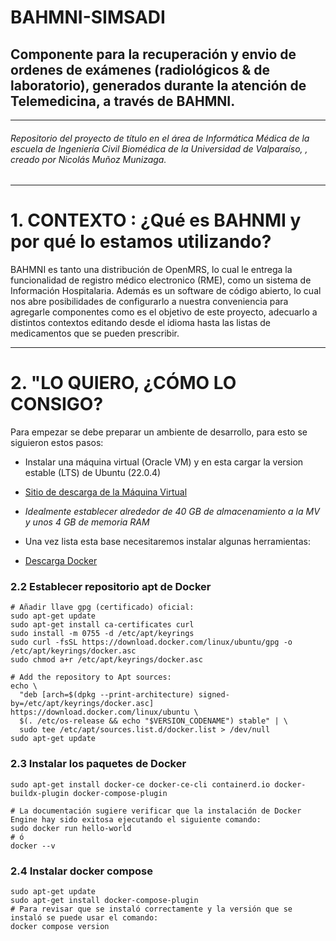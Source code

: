 # BAHMNI-SIMSADI

## Componente para la recuperación y envio de ordenes de exámenes (radiológicos & de laboratorio), generados durante la atención de Telemedicina, a través de BAHMNI.  
--------
###### Repositorio del proyecto de título en el área de Informática Médica de la escuela de Ingeniería Civil Biomédica de la Universidad de Valparaíso, , creado por Nicolás Muñoz Munizaga.

----

# 1. **CONTEXTO** : ¿Qué es BAHNMI y por qué lo estamos utilizando?  
  BAHMNI es tanto una distribución de OpenMRS, lo cual le entrega la funcionalidad de registro médico electronico (RME), como un sistema de Información Hospitalaria. Además es un software de código abierto, lo cual nos abre posibilidades de configurarlo a nuestra conveniencia para agregarle componentes como es el objetivo de este proyecto, adecuarlo a distintos contextos editando desde el idioma hasta las listas de medicamentos que se pueden prescribir. 




----
# 2. **"LO QUIERO, ¿CÓMO LO CONSIGO?**
  Para empezar se debe preparar un ambiente de desarrollo, para esto se siguieron estos pasos: 
  
*  Instalar una máquina virtual (Oracle VM) y en esta cargar la version estable (LTS) de Ubuntu (22.0.4)
*  [Sitio de descarga de la Máquina Virtual](https://www.virtualbox.org/wiki/Downloads "Descargar Máquina Virtual")
*  _Idealmente establecer alrededor de 40 GB de almacenamiento a la MV y unos 4 GB de memoria RAM_
  


*  Una vez lista esta base necesitaremos instalar algunas herramientas:
*  [Descarga Docker](https://docs.docker.com/engine/install/ubuntu/)

### 2.2 Establecer repositorio apt de Docker
```
# Añadir llave gpg (certificado) oficial:
sudo apt-get update
sudo apt-get install ca-certificates curl
sudo install -m 0755 -d /etc/apt/keyrings
sudo curl -fsSL https://download.docker.com/linux/ubuntu/gpg -o /etc/apt/keyrings/docker.asc
sudo chmod a+r /etc/apt/keyrings/docker.asc

# Add the repository to Apt sources:
echo \
  "deb [arch=$(dpkg --print-architecture) signed-by=/etc/apt/keyrings/docker.asc] https://download.docker.com/linux/ubuntu \
  $(. /etc/os-release && echo "$VERSION_CODENAME") stable" | \
  sudo tee /etc/apt/sources.list.d/docker.list > /dev/null
sudo apt-get update
```

### 2.3 Instalar los paquetes de Docker
```
sudo apt-get install docker-ce docker-ce-cli containerd.io docker-buildx-plugin docker-compose-plugin

# La documentación sugiere verificar que la instalación de Docker Engine hay sido exitosa ejecutando el siguiente comando:
sudo docker run hello-world
# ó
docker --v
```

###  2.4 Instalar docker compose
```
sudo apt-get update
sudo apt-get install docker-compose-plugin
# Para revisar que se instaló correctamente y la versión que se instaló se puede usar el comando:
docker compose version

```

